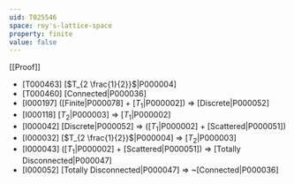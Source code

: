 ```yaml
---
uid: T025546
space: roy's-lattice-space
property: finite
value: false
---
```

[[Proof]]

* [T000463] [$T_{2 \frac{1}{2}}$|P000004]
* [T000460] [Connected|P000036]
* [I000197] ([Finite|P000078] + [$T_1$|P000002]) => [Discrete|P000052]
* [I000118] [$T_2$|P000003] => [$T_1$|P000002]
* [I000042] [Discrete|P000052] => ([$T_1$|P000002] + [Scattered|P000051])
* [I000032] [$T_{2 \frac{1}{2}}$|P000004] => [$T_2$|P000003]
* [I000043] ([$T_1$|P000002] + [Scattered|P000051]) => [Totally Disconnected|P000047]
* [I000052] [Totally Disconnected|P000047] => ~[Connected|P000036]


